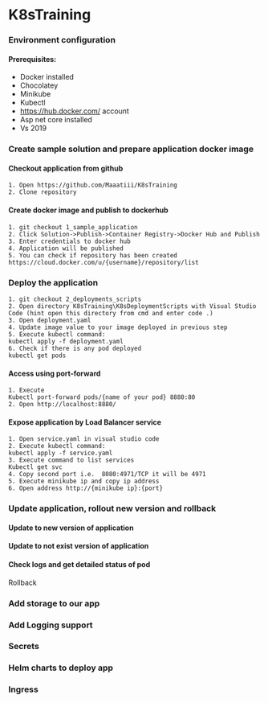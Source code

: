 # K8sTraining

### Environment configuration

#### Prerequisites:
* Docker installed
* Chocolatey 
* Minikube
* Kubectl
* https://hub.docker.com/ account
* Asp net core installed
* Vs 2019 

### Create sample solution and prepare application docker image

#### Checkout application from github
	1. Open https://github.com/Maaatiii/K8sTraining
	2. Clone repository
	
#### Create docker image and publish to dockerhub
	1. git checkout 1_sample_application
	2. Click Solution->Publish->Container Registry->Docker Hub and Publish 
	3. Enter credentials to docker hub
	4. Application will be published
	5. You can check if repository has been created https://cloud.docker.com/u/{username}/repository/list

### Deploy the application

	1. git checkout 2_deployments_scripts
	2. Open directory K8sTraining\K8sDeploymentScripts with Visual Studio Code (hint open this directory from cmd and enter code .)
	3. Open deployment.yaml
	4. Update image value to your image deployed in previous step
	5. Execute kubectl command:
	kubectl apply -f deployment.yaml
	6. Check if there is any pod deployed
	kubectl get pods
	
#### Access using port-forward
	1. Execute 
	Kubectl port-forward pods/{name of your pod} 8880:80
	2. Open http://localhost:8880/

#### Expose application by Load Balancer service
	1. Open service.yaml in visual studio code
	2. Execute kubectl command:
	kubectl apply -f service.yaml
	3. Execute command to list services
	Kubectl get svc
	4. Copy second port i.e.  8080:4971/TCP it will be 4971
	5. Execute minikube ip and copy ip address
	6. Open address http://{minikube ip}:{port}

### Update application, rollout new version and rollback

#### Update to new version of application

#### Update to not exist version of application

#### Check logs and get detailed status of pod
Rollback 

### Add storage to our app

### Add Logging support

### Secrets 

### Helm charts to deploy app

### Ingress

 
